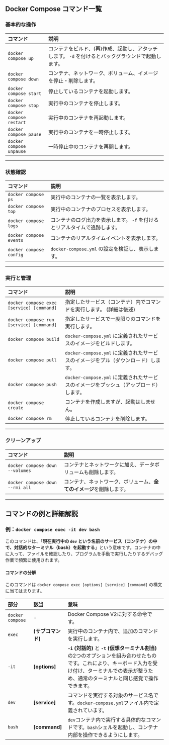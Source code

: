 ## Docker Compose コマンド一覧

### **基本的な操作**

| コマンド | 説明 |
| :--- | :--- |
| `docker compose up` | コンテナをビルド、(再)作成、起動し、アタッチします。 `-d` を付けるとバックグラウンドで起動します。 |
| `docker compose down` | コンテナ、ネットワーク、ボリューム、イメージを停止・削除します。 |
| `docker compose start` | 停止しているコンテナを起動します。 |
| `docker compose stop` | 実行中のコンテナを停止します。 |
| `docker compose restart` | 実行中のコンテナを再起動します。 |
| `docker compose pause` | 実行中のコンテナを一時停止します。 |
| `docker compose unpause`| 一時停止中のコンテナを再開します。 |

---

### **状態確認**

| コマンド | 説明 |
| :--- | :--- |
| `docker compose ps` | 実行中のコンテナの一覧を表示します。 |
| `docker compose top` | 実行中のコンテナのプロセスを表示します。 |
| `docker compose logs` | コンテナのログ出力を表示します。 `-f` を付けるとリアルタイムで追跡します。 |
| `docker compose events`| コンテナのリアルタイムイベントを表示します。 |
| `docker compose config`| `docker-compose.yml` の設定を検証し、表示します。 |

---

### **実行と管理**

| コマンド | 説明 |
| :--- | :--- |
| `docker compose exec [service] [command]` | 指定したサービス（コンテナ）内でコマンドを実行します。 (詳細は後述) |
| `docker compose run [service] [command]` | 指定したサービスで一度限りのコマンドを実行します。 |
| `docker compose build` | `docker-compose.yml` に定義されたサービスのイメージをビルドします。 |
| `docker compose pull` | `docker-compose.yml` に定義されたサービスのイメージをプル（ダウンロード）します。 |
| `docker compose push` | `docker-compose.yml` に定義されたサービスのイメージをプッシュ（アップロード）します。 |
| `docker compose create`| コンテナを作成しますが、起動はしません。 |
| `docker compose rm` | 停止しているコンテナを削除します。 |

---

### **クリーンアップ**

| コマンド | 説明 |
| :--- | :--- |
| `docker compose down --volumes` | コンテナとネットワークに加え、データボリュームも削除します。 |
| `docker compose down --rmi all` | コンテナ、ネットワーク、ボリューム、**全てのイメージ**を削除します。 |

---

## コマンドの例と詳細解説

### **例：`docker compose exec -it dev bash`**

このコマンドは、「**現在実行中の `dev` という名前のサービス（コンテナ）の中で、対話的なターミナル（bash）を起動する**」という意味です。コンテナの中に入って、ファイルを確認したり、プログラムを手動で実行したりするデバッグ作業で頻繁に使用されます。

#### **コマンドの分解**

このコマンドは `docker compose exec [options] [service] [command]` の構文に当てはまります。

| 部分 | 該当 | 意味 |
| :--- | :--- | :--- |
| `docker compose` | - | Docker Compose V2に対する命令です。 |
| `exec` | **(サブコマンド)** | 実行中のコンテナ内で、追加のコマンドを実行します。 |
| `-it` | **[options]** | **`-i` (対話的)** と **`-t` (仮想ターミナル割当)** の2つのオプションを組み合わせたものです。これにより、キーボード入力を受け付け、ターミナルでの表示が整うため、通常のターミナルと同じ感覚で操作できます。 |
| `dev` | **[service]** | コマンドを実行する対象のサービス名です。`docker-compose.yml`ファイル内で定義されています。 |
| `bash` | **[command]** | `dev`コンテナ内で実行する具体的なコマンドです。`bash`シェルを起動し、コンテナ内部を操作できるようにします。 |